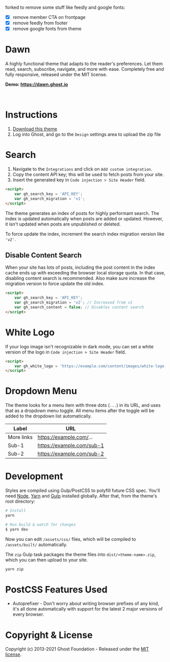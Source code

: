 forked to remove some stuff like feedly and google fonts:
- [x] remove member CTA on frontpage
- [x] remove feedly from footer
- [x] remove google fonts from theme

# Dawn

A highly functional theme that adapts to the reader's preferences. Let them read, search, subscribe, navigate, and more with ease. Completely free and fully responsive, released under the MIT license.

**Demo: https://dawn.ghost.io**

&nbsp;

# Instructions

1. [Download this theme](https://github.com/TryGhost/Dawn/archive/master.zip)
2. Log into Ghost, and go to the `Design` settings area to upload the zip file

# Search

1. Navigate to the `Integrations` and click on `Add custom integration`. 
2. Copy the content API key; this will be used to fetch posts from your site.
3. Insert the generated key in `Code injection > Site Header` field.

```html
<script>
    var gh_search_key = 'API_KEY';
    var gh_search_migration = 'v1';
</script>
```

The theme generates an index of posts for highly performant search. The index is updated automatically when posts are added or updated. However, it isn't updated when posts are unpublished or deleted.

To force update the index, increment the search index migration version like `'v2'`.

## Disable Content Search

When your site has lots of posts, including the post content in the index cache ends up with exceeding the browser local storage quota. In that case, disabling content search is recommended. Also make sure increase the migration version to force update the old index.

```html
<script>
    var gh_search_key = 'API_KEY';
    var gh_search_migration = 'v2'; // Increased from v1
    var gh_search_content = false; // Disables content search
</script>
```

# White Logo

If your logo image isn't recognizable in dark mode, you can set a white version of the logo in `Code injection > Site Header` field.

```html
<script>
    var gh_white_logo = 'https://example.com/content/images/white-logo.png';
</script>
```

# Dropdown Menu

The theme looks for a menu item with three dots (`...`) in its URL, and uses that as a dropdown menu toggle. All menu items after the toggle will be added to the dropdown list automatically.

| Label      | URL                       |
|------------|---------------------------|
| More links | https://example.com/...   |
| Sub-1      | https://example.com/sub-1 |
| Sub-2      | https://example.com/sub-2 |

# Development

Styles are compiled using Gulp/PostCSS to polyfill future CSS spec. You'll need [Node](https://nodejs.org/), [Yarn](https://yarnpkg.com/) and [Gulp](https://gulpjs.com) installed globally. After that, from the theme's root directory:

```bash
# Install
yarn

# Run build & watch for changes
$ yarn dev
```

Now you can edit `/assets/css/` files, which will be compiled to `/assets/built/` automatically.

The `zip` Gulp task packages the theme files into `dist/<theme-name>.zip`, which you can then upload to your site.

```bash
yarn zip
```

# PostCSS Features Used

- Autoprefixer - Don't worry about writing browser prefixes of any kind, it's all done automatically with support for the latest 2 major versions of every browser.

# Copyright & License

Copyright (c) 2013-2021 Ghost Foundation - Released under the [MIT license](LICENSE).
